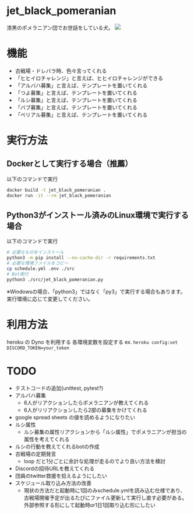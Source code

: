 # jet_black_pomeranian

漆黒のポメラニアン団でお世話をしている犬。
![](./doc/img/pome.png)

# 機能

- 古戦場・ドレバラ時、色々言ってくれる
- 「ヒヒイロチャレンジ」と言えば、ヒヒイロチャレンジができる
- 「アルバハ募集」と言えば、テンプレートを置いてくれる
- 「つよ募集」と言えば、テンプレートを置いてくれる
- 「ルシ募集」と言えば、テンプレートを置いてくれる
- 「バブ募集」と言えば、テンプレートを置いてくれる
- 「ベリアル募集」と言えば、テンプレートを置いてくれる

# 実行方法

## Dockerとして実行する場合（推薦）

以下のコマンドで実行

```bash
docker build -t jet_black_pomeranian .
docker run -it --rm jet_black_pomeranian
```

## Python3がインストール済みのLinux環境で実行する場合

以下のコマンドで実行

```bash
# 必要なものをインストール
python3 -m pip install --no-cache-dir -r requirements.txt
# 必要な環境ファイルをコピー
cp schedule.yml .env ./src
# Bot実行
python3 ./src/jet_black_pomeranian.py
```

※Windowsの場合、「python3」ではなく「py3」で実行する場合もあります。
実行環境に応じて変更してください。

# 利用方法

heroku の Dyno を利用する
各環境変数を設定する
ex. `heroku config:set DISCORD_TOKEN=your_token`

# TODO

- テストコードの追加(unittest, pytest?)
- アルバハ募集
  - 6人がリアクションしたらポメラニアンが教えてくれる
  - 6人がリリアクションしたら2部の募集をかけてくれる
- google spread sheets の値を読めるようになりたい
- ルシ属性
  - ルシ募集の属性リアクションから「ルシ属性」でポメラニアンが担当の属性を考えてくれる
- ルシの行動を教えてくれるbotの作成
- 古戦場の定期発言
  - loop だと1分ごとに余計な処理が走るのでより良い方法を検討
- Discordの招待URLを教えてくれる
- 団員のtwitter救援を拾えるようにしたい
- スケジュール取り込み方法の改善
  - 現状の方法だと起動時に1回のみschedule.ymlを読み込む仕様であり、古戦場開催予定が出るたびにファイル更新して実行し直す必要がある。外部参照する形にして起動時or1日1回取り込む形にしたい
